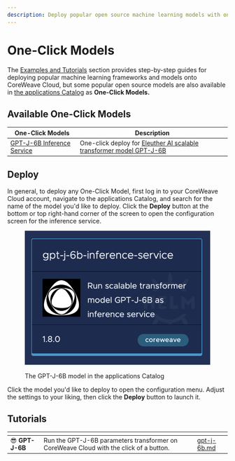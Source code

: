 ```yaml
---
description: Deploy popular open source machine learning models with one click
---
```


# One-Click Models

The [Examples and Tutorials](../) section provides step-by-step guides for deploying popular machine learning frameworks and models onto CoreWeave Cloud, but some popular open source models are also available in [the applications Catalog](../../../../coreweave-kubernetes/applications-catalog.md) as **One-Click Models.**

## Available One-Click Models

| One-Click Models                          | Description                                                                                                        |
| ----------------------------------------- | ------------------------------------------------------------------------------------------------------------------ |
| [GPT-J-6B Inference Service](gpt-j-6b.md) | One-click deploy for [Eleuther AI scalable transformer model GPT-J-6B](https://huggingface.co/EleutherAI/gpt-j-6B) |

## Deploy

In general, to deploy any One-Click Model, first log in to your CoreWeave Cloud account, navigate to the applications Catalog, and search for the name of the model you'd like to deploy. Click the **Deploy** button at the bottom or top right-hand corner of the screen to open the configuration screen for the inference service.

<figure><img src="../../../../.gitbook/assets/image (41).png" alt="Screenshot of the GPT-J-6B model in the applications Catalog"><figcaption><p>The GPT-J-6B model in the applications Catalog</p></figcaption></figure>

Click the model you'd like to deploy to open the configuration menu. Adjust the settings to your liking, then click the **Deploy** button to launch it.

## Tutorials

<table data-card-size="large" data-view="cards"><thead><tr><th></th><th></th><th></th><th data-hidden data-card-target data-type="content-ref"></th></tr></thead><tbody><tr><td><span data-gb-custom-inline data-tag="emoji" data-code="1f60e">😎</span> <strong>GPT-J-6B</strong></td><td>Run the GPT-J-6B parameters transformer on CoreWeave Cloud with the click of a button.</td><td></td><td><a href="gpt-j-6b.md">gpt-j-6b.md</a></td></tr></tbody></table>
